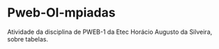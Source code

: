 # Pweb-Ol-mpiadas
Atividade da disciplina de PWEB-1 da Etec Horácio Augusto da Silveira, sobre tabelas.
